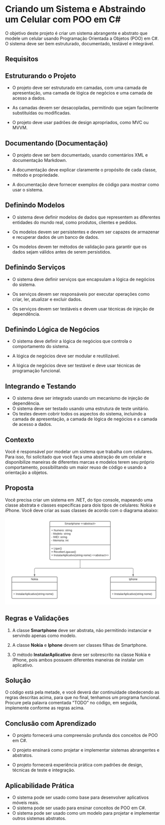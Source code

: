 # Criando um Sistema e Abstraindo um Celular com POO em C#

O objetivo deste projeto é criar um sistema abrangente e abstrato que modele um celular usando Programação Orientada a Objetos (POO) em C#. O sistema deve ser bem estruturado, documentado, testável e integrável.

## **Requisitos**

## **Estruturando o Projeto**

- O projeto deve ser estruturado em camadas, com uma camada de apresentação, uma camada de lógica de negócios e uma camada de acesso a dados.

- As camadas devem ser desacopladas, permitindo que sejam facilmente substituídas ou modificadas.

- O projeto deve usar padrões de design apropriados, como MVC ou MVVM.

  

## **Documentando (Documentação)**

- O projeto deve ser bem documentado, usando comentários XML e documentação Markdown.

- A documentação deve explicar claramente o propósito de cada classe, método e propriedade.

- A documentação deve fornecer exemplos de código para mostrar como usar o sistema.

  

## **Definindo Modelos**

- O sistema deve definir modelos de dados que representem as diferentes entidades do mundo real, como produtos, clientes e pedidos.

- Os modelos devem ser persistentes e devem ser capazes de armazenar e recuperar dados de um banco de dados.

- Os modelos devem ter métodos de validação para garantir que os dados sejam válidos antes de serem persistidos.

  

## **Definindo Serviços**

- O sistema deve definir serviços que encapsulam a lógica de negócios do sistema.

- Os serviços devem ser responsáveis por executar operações como criar, ler, atualizar e excluir dados.

- Os serviços devem ser testáveis e devem usar técnicas de injeção de dependência.

  

## **Definindo Lógica de Negócios**

- O sistema deve definir a lógica de negócios que controla o comportamento do sistema.

- A lógica de negócios deve ser modular e reutilizável.

- A lógica de negócios deve ser testável e deve usar técnicas de programação funcional.

  

## **Integrando e Testando**

- O sistema deve ser integrado usando um mecanismo de injeção de dependência.
- O sistema deve ser testado usando uma estrutura de teste unitário.
- Os testes devem cobrir todos os aspectos do sistema, incluindo a camada de apresentação, a camada de lógica de negócios e a camada de acesso a dados.



## Contexto
Você é responsável por modelar um sistema que trabalha com celulares. Para isso, foi solicitado que você faça uma abstração de um celular e disponibilize maneiras de diferentes marcas e modelos terem seu próprio comportamento, possibilitando um maior reuso de código e usando a orientação a objetos.



## Proposta
Você precisa criar um sistema em .NET, do tipo console, mapeando uma classe abstrata e classes específicas para dois tipos de celulares: Nokia e iPhone. 
Você deve criar as suas classes de acordo com o diagrama abaixo:

![Diagrama classes](Imagens/diagrama.png)

## Regras e Validações
1. A classe **Smartphone** deve ser abstrata, não permitindo instanciar e servindo apenas como modelo.

2. A classe **Nokia** e **Iphone** devem ser classes filhas de Smartphone.

3. O método **InstalarAplicativo** deve ser sobrescrito na classe Nokia e iPhone, pois ambos possuem diferentes maneiras de instalar um aplicativo.

   

## Solução
O código está pela metade, e você deverá dar continuidade obedecendo as regras descritas acima, para que no final, tenhamos um programa funcional. Procure pela palavra comentada "TODO" no código, em seguida, implemente conforme as regras acima.



## **Conclusão com Aprendizado**

- O projeto fornecerá uma compreensão profunda dos conceitos de POO em C#.

- O projeto ensinará como projetar e implementar sistemas abrangentes e abstratos.

- O projeto fornecerá experiência prática com padrões de design, técnicas de teste e integração.

  

## **Aplicabilidade Prática**

- O sistema pode ser usado como base para desenvolver aplicativos móveis reais.
- O sistema pode ser usado para ensinar conceitos de POO em C#.
- O sistema pode ser usado como um modelo para projetar e implementar outros sistemas abstratos.
